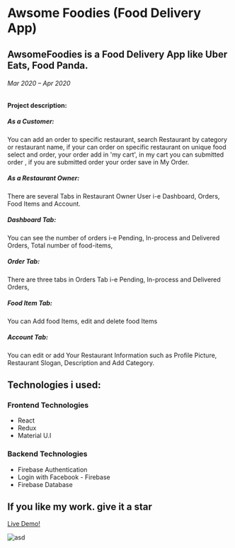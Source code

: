 # Awsome Foodies (Food Delivery App)
## AwsomeFoodies is a Food Delivery App like Uber Eats, Food Panda.
###### Mar 2020 – Apr 2020

**Project description:**


##### As a Customer:
You can add an order to specific restaurant, search Restaurant by category or restaurant name, if your can order on specific restaurant on unique food select and order, your order add in 'my cart', in my cart you can submitted order , if you are submitted order your order save in My Order.

##### As a Restaurant Owner:
There are several Tabs in Restaurant Owner User i-e Dashboard, Orders, Food Items and Account.

##### Dashboard Tab:
You can see the number of orders i-e Pending, In-process and Delivered Orders, Total number of food-items,

##### Order Tab:
There are three tabs in Orders Tab i-e Pending, In-process and Delivered Orders,

##### Food Item Tab:
You can Add food Items, edit and delete food Items

##### Account Tab:
You can edit or add Your Restaurant Information such as Profile Picture, Restaurant Slogan, Description and Add Category.


## Technologies i used:

### Frontend Technologies
* React
* Redux
* Material U.I
### Backend Technologies
* Firebase Authentication
* Login with Facebook - Firebase
* Firebase Database

## If you like my work. give it a star
[Live Demo!](https://awsomefoodies.web.app/)

![asd](https://user-images.githubusercontent.com/24269382/79644183-a62ea480-81c0-11ea-99e3-61a91ccfd96a.JPG)
